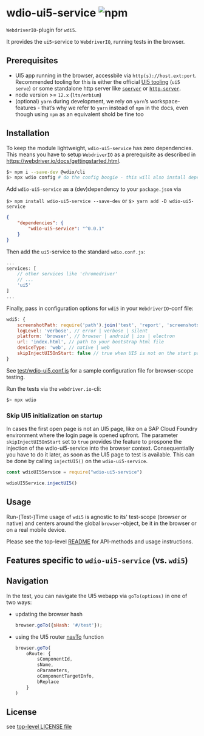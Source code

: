 # wdio-ui5-service ![npm](https://img.shields.io/npm/v/wdi5-service)

`WebdriverIO`-plugin for `wdi5`.

It provides the `ui5`-service to `WebdriverIO`, running tests in the browser.

## Prerequisites

- UI5 app running in the browser, accessbile via `http(s)://host.ext:port`.
  Recommended tooling for this is either the official [UI5 tooling](https://github.com/SAP/ui5-tooling) (`ui5 serve`) or some standalone http server like [`soerver`](https://github.com/vobu/soerver) or [`http-server`](https://www.npmjs.com/package/http-server).
- node version >= `12.x` (`lts/erbium`)
- (optional) `yarn`
  during development, we rely on `yarn`’s workspace-features - that’s why we refer to `yarn` instead of `npm` in the docs, even though using `npm` as an equivalent shold be fine too

## Installation

To keep the module lightweight, `wdio-ui5-service` has zero dependencies.
This means you have to setup `WebdriverIO` as a prerequisite as described in https://webdriver.io/docs/gettingstarted.html.

```bash
$> npm i --save-dev @wdio/cli
$> npx wdio config # do the config boogie - this will also install dependencies
```

Add `wdio-ui5-service` as a (dev)dependency to your `package.json` via

`$> npm install wdio-ui5-service --save-dev`
or
`$> yarn add -D wdio-ui5-service`

```json
{
    "dependencies": {
        "wdio-ui5-service": "^0.0.1"
    }
}
```

Then add the `ui5`-service to the standard `wdio.conf.js`:

```javascript
...
services: [
    // other services like 'chromedriver'
    // ...
    'ui5'
]
...
```

Finally, pass in configuration options for `wdi5` in your `WebdriverIO`-conf file:

```javascript
wdi5: {
    screenshotPath: require('path').join('test', 'report', 'screenshots'),
    logLevel: 'verbose', // error | verbose | silent
    platform: 'browser', // browser | android | ios | electron
    url: 'index.html', // path to your bootstrap html file
    deviceType: 'web', // native | web
    skipInjectUI5OnStart: false // true when UI5 is not on the start page, you need to later call <wdioUI5service>.injectUI5(); manually
}
```

See [test/wdio-ui5.conf.js](test/wdio-ui5.conf.js) for a sample configuration file for browser-scope testing.

Run the tests via the `webdriver.io`-cli:

```javascript
$> npx wdio
```

### Skip UI5 initialization on startup

In cases the first open page is not an UI5 page, like on a SAP Cloud Foundry environment where the login page is opened upfront. The parameter `skipInjectUI5OnStart` set to `true` provides the feature to prospone the injection of the wdio-ui5-service into the browser context. Consequentially you have to do it later, as soon as the UI5 page to test is available. This can be done by calling `injectUI5()` on the `wdio-ui5-service`.

```javascript
const wdioUI5Service = require("wdio-ui5-service")

wdioUI5Service.injectUI5()
```

## Usage

Run-(Test-)Time usage of `wdi5` is agnostic to its' test-scope (browser or native) and centers around the global `browser`-object, be it in the browser or on a real mobile device.

Please see the top-level [README](../README.md#Usage) for API-methods and usage instructions.

## Features specific to `wdio-ui5-service` (vs. `wdi5`)

## Navigation

In the test, you can navigate the UI5 webapp via `goTo(options)` in one of two ways:

-   updating the browser hash
    ```javascript
    browser.goTo({sHash: '#/test'});
    ```
-   using the UI5 router [navTo](https://openui5.netweaver.ondemand.com/api/sap.ui.core.routing.Router#methods/navTo) function
    ```javascript
    browser.goTo(
        oRoute: {
            sComponentId,
            sName,
            oParameters,
            oComponentTargetInfo,
            bReplace
        }
    )
    ```

## License

see [top-level LICENSE file](../LICENSE)
